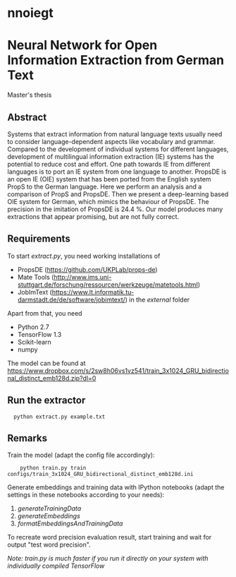 # nnoiegt

# Neural Network for Open Information Extraction from German Text

Master's thesis

Abstract
--------
Systems that extract information from natural language texts usually need
to consider language-dependent aspects like vocabulary and grammar.
Compared to the development of individual systems for different languages,
development of multilingual information extraction (IE) systems has the
potential to reduce cost and effort. One path towards IE from different
languages is to port an IE system from one language to another. PropsDE is
an open IE (OIE) system that has been ported from the English system PropS
to the German language. Here we perform an analysis and a comparison of
PropS and PropsDE. Then we present a deep-learning based OIE system
for German, which mimics the behaviour of PropsDE. The precision in the
imitation of PropsDE is 24.4 %. Our model produces many extractions that
appear promising, but are not fully correct.

Requirements
------------
To start *extract.py*, you need working installations of
- PropsDE (https://github.com/UKPLab/props-de)
- Mate Tools (http://www.ims.uni-stuttgart.de/forschung/ressourcen/werkzeuge/matetools.html)
- JobImText (https://www.lt.informatik.tu-darmstadt.de/de/software/jobimtext/)
in the *external* folder

Apart from that, you need
- Python 2.7
- TensorFlow 1.3
- Scikit-learn
- numpy

The model can be found at https://www.dropbox.com/s/2sw8h06vs1vz541/train_3x1024_GRU_bidirectional_distinct_emb128d.zip?dl=0

Run the extractor
-----------------
```
  python extract.py example.txt
```

Remarks
-------
Train the model (adapt the config file accordingly):
```
	python train.py train configs/train_3x1024_GRU_bidirectional_distinct_emb128d.ini
```

Generate embeddings and training data with IPython notebooks (adapt the settings in these notebooks according to your needs):
1. *generateTrainingData*
2. *generateEmbeddings* 
3. *formatEmbeddingsAndTrainingData* 

To recreate word precision evaluation result, start training and wait for output "test word precision".

*Note: train.py is much faster if you run it directly on your system with individually compiled TensorFlow*

